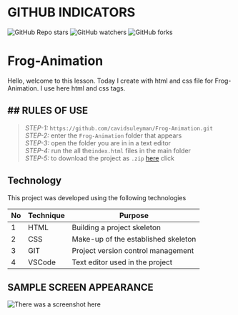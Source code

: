 # GITHUB INDICATORS

![GitHub Repo stars](https://img.shields.io/github/stars/cavidsuleyman/Frog-Animation?style=for-the-badge)
![GitHub watchers](https://img.shields.io/github/watchers/cavidsuleyman/Frog-Animation?style=for-the-badge)
![GitHub forks](https://img.shields.io/github/forks/cavidsuleyman/Frog-Animation?style=for-the-badge)

  # Frog-Animation

Hello, welcome to this lesson. Today I create with html and css file for Frog-Animation. I use here html and css tags. 
## ## RULES OF USE

> *STEP-1:* `https://github.com/cavidsuleyman/Frog-Animation.git` <br/>
> *STEP-2:*  enter the `Frog-Animation` folder that appears <br/>
> *STEP-3:*  open the folder you are in in a text editor <br/>
> *STEP-4:*  run the  all the`index.html` files in the main folder <br/>
> *STEP-5:*  to download the project as `.zip`  [here](https://github.com/cavidsuleyman/Frog-Animation/archive/refs/heads/master.zip) click <br/>


## Technology

This project was developed using the following technologies

| No | Technique | Purpose |
| - | ---------- | --------------------- |
| 1 | HTML | Building a project skeleton |
| 2 | CSS |  Make-up of the established skeleton |
| 3 | GIT |  Project version control management |
| 4 | VSCode | Text editor used in the project |


## SAMPLE SCREEN APPEARANCE

![There was a screenshot here](./screen.PNG)
